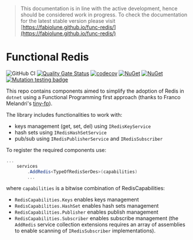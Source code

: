 > This documentation is in line with the active development, hence should be considered work in progress. To check the documentation for the latest stable version please visit [https://fabiolune.github.io/func-redis/](https://fabiolune.github.io/func-redis/)

# Functional Redis

![GitHub CI](https://github.com/fabiolune/func-redis/actions/workflows/main.yaml/badge.svg)
[![Quality Gate Status](https://sonarcloud.io/api/project_badges/measure?project=fabiolune_func-redis&metric=alert_status)](https://sonarcloud.io/summary/new_code?id=fabiolune_func-redis)
[![codecov](https://codecov.io/gh/fabiolune/func-redis/graph/badge.svg?token=EBG533UNGE)](https://codecov.io/gh/fabiolune/func-redis)
[![NuGet](https://img.shields.io/nuget/v/func-redis)](https://www.nuget.org/packages/func-redis/)
[![NuGet](https://img.shields.io/nuget/dt/func-redis)](https://www.nuget.org/packages/func-redis/)
[![Mutation testing badge](https://img.shields.io/endpoint?style=flat&url=https%3A%2F%2Fbadge-api.stryker-mutator.io%2Fgithub.com%2Ffabiolune%2Ffunc-redis%2Fmain)](https://dashboard.stryker-mutator.io/reports/github.com/fabiolune/func-redis/main)

This repo contains components aimed to simplify the adoption of Redis in `dotnet` using a Functional Programming first approach (thanks to Franco Melandri's [tiny-fp](https://github.com/FrancoMelandri/tiny-fp)).

The library includes functionalities to work with:

- keys management (get, set, del) using `IRedisKeyService`
- hash sets using `IRedisHashSetService`
- pub/sub using `IRedisPublisherService` and `IRedisSubscriber`

To register the required components use:

``` C#
...
    services
        .AddRedis<TypeOfRedisSerDes>(capabilities)
        ...
```

where `capabilities` is a bitwise combination of RedisCapabilities:

- `RedisCapabilities.Keys` enables keys management
- `RedisCapabilities.HashSet` enables hash sets management
- `RedisCapabilities.Publisher` enables publish management
- `RedisCapabilities.Subscriber` enables subscribe management (the `AddRedis` service collection extensions requires an array of assemblies to enable scanning of `IRedisSubscriber` implementations).

